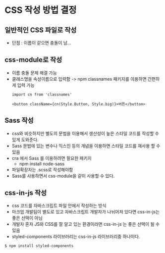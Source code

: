 # CSS 작성 방법 결정

## 일반적인 CSS 파일로 작성
- 단점 : 이름이 같으면 충돌이 남...

## css-module로 작성
- 이름 충돌 문제 해결 가능
- 클래스명을 속성이름으로 입력함
    -> npm classnames 패키지를 이용하면 간편하게 입력 가능
    ```JS
    import cn from 'classnames'

    <button className={cn(Style.Button, Style.big)}>버튼</button>
    ```

## Sass 작성
- css와 비슷하지만 별도의 문법을 이용해서 생산성이 높은 스타일 코드를 작성할 수 있게 도와준다.
- Sass 문법에 있는 변수나 믹스인 등의 개념을 이용하면 스타일 코드를 재사용 할 수 있음
- cra 에서 Sass 를 이용하려면 필요한 패키지
    - npm install node-sass
- 파일확장자는 .scss로 작성해야함 
- Sass를 사용하면서 css-module을 같이 사용할 수 있다.

## css-in-js 작성
- css 코드를 자바스크립트 파일 안에서 작성하는 방식
- 마크업 개발팀이 별도로 있고 자바스크립트 개발자가 나뉘어져 있다면 css-in-js는 좋은 선택이 아님
- 개발자 혼자 JS와 CSS를 잘 알고 있는 환경이라면 css-in-js 는 좋은 선택이 될 수 있음
- styled-components 라이브러리는 css-in-js 라이브러리중 하나이다.
```shell
$ npm install styled-components
```